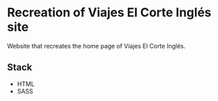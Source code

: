 <h1 align="left"> Recreation of Viajes El Corte Inglés site</h1>

Website that recreates the home page of Viajes El Corte Inglés.

## Stack

* HTML
* SASS
